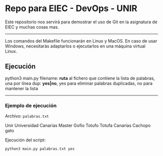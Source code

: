 # Repo para EIEC - DevOps - UNIR

Este repositorio nos servirá para demostrar el uso de Git en la asignatura de EIEC y muchas cosas mas.

---

Los comandos del Makefile funcionarán en Linux y MacOS. En caso de usar Windows, necesitarás adaptarlos o ejecutarlos en una máquina virtual Linux.

## Ejecución

python3 main.py <filename> <dup>
  filename: **ruta** al fichero que contiene la lista de palabras, una por línea
  dup: **yes|no**, yes para eliminar palabras duplicadas, no para mantener la lista


---

### Ejemplo de ejecución 

Archivo: `palabras.txt`

Unir
Universidad
Canarias
Master
Gofio
Totufo
Totufa
Canarias
Cachopo
gato

Ejecución del script:
```bash
python3 main.py palabras.txt yes

